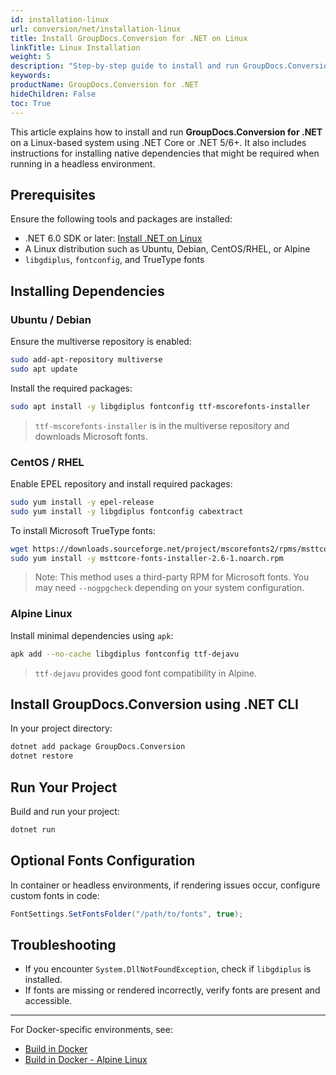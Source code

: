 ```yaml
---
id: installation-linux
url: conversion/net/installation-linux
title: Install GroupDocs.Conversion for .NET on Linux
linkTitle: Linux Installation
weight: 5
description: "Step-by-step guide to install and run GroupDocs.Conversion for .NET on Linux"
keywords:
productName: GroupDocs.Conversion for .NET
hideChildren: False
toc: True
---
```


This article explains how to install and run **GroupDocs.Conversion for .NET** on a Linux-based system using .NET Core or .NET 5/6+. It also includes instructions for installing native dependencies that might be required when running in a headless environment.

## Prerequisites

Ensure the following tools and packages are installed:

- .NET 6.0 SDK or later: [Install .NET on Linux](https://learn.microsoft.com/en-us/dotnet/core/install/linux)
- A Linux distribution such as Ubuntu, Debian, CentOS/RHEL, or Alpine
- `libgdiplus`, `fontconfig`, and TrueType fonts

## Installing Dependencies

### Ubuntu / Debian

Ensure the multiverse repository is enabled:

```bash
sudo add-apt-repository multiverse
sudo apt update
```

Install the required packages:

```bash
sudo apt install -y libgdiplus fontconfig ttf-mscorefonts-installer
```

> `ttf-mscorefonts-installer` is in the multiverse repository and downloads Microsoft fonts.

### CentOS / RHEL

Enable EPEL repository and install required packages:

```bash
sudo yum install -y epel-release
sudo yum install -y libgdiplus fontconfig cabextract
```

To install Microsoft TrueType fonts:

```bash
wget https://downloads.sourceforge.net/project/mscorefonts2/rpms/msttcore-fonts-installer-2.6-1.noarch.rpm
sudo yum install -y msttcore-fonts-installer-2.6-1.noarch.rpm
```

> Note: This method uses a third-party RPM for Microsoft fonts. You may need `--nogpgcheck` depending on your system configuration.

### Alpine Linux

Install minimal dependencies using `apk`:

```bash
apk add --no-cache libgdiplus fontconfig ttf-dejavu
```

> `ttf-dejavu` provides good font compatibility in Alpine.

## Install GroupDocs.Conversion using .NET CLI

In your project directory:

```bash
dotnet add package GroupDocs.Conversion
dotnet restore
```

## Run Your Project

Build and run your project:

```bash
dotnet run
```

## Optional Fonts Configuration

In container or headless environments, if rendering issues occur, configure custom fonts in code:

```csharp
FontSettings.SetFontsFolder("/path/to/fonts", true);
```

## Troubleshooting

- If you encounter `System.DllNotFoundException`, check if `libgdiplus` is installed.
- If fonts are missing or rendered incorrectly, verify fonts are present and accessible.

---

For Docker-specific environments, see:

- [Build in Docker](https://docs-qa.groupdocs.com/conversion/net/build-in-docker/)
- [Build in Docker - Alpine Linux](https://docs-qa.groupdocs.com/conversion/net/build-in-docker-alpine-linux/)
